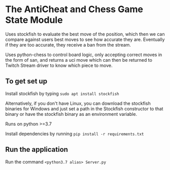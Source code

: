 # The AntiCheat and Chess Game State Module

Uses stockfish to evaluate the best move of the position, which then we can compare against users best moves to see how accurate they are. Eventually if they are too accurate, they receive a ban from the stream.

Uses python-chess to control board logic, only accepting correct moves in the form of san, and returns a uci move which can then be returned to Twitch Stream driver to know which piece to move.

## To get set up

Install stockfish by typing `sudo apt install stockfish`

Alternatively, if you don't have Linux, you can download the stockfish binaries for Windows and just set a path in the Stockfish constructor to that binary or have the stockfish binary as an environment variable.

Runs on python >=3.7

Install dependencies by running `pip install -r requirements.txt`

## Run the application

Run the command `<python3.7 alias> Server.py`